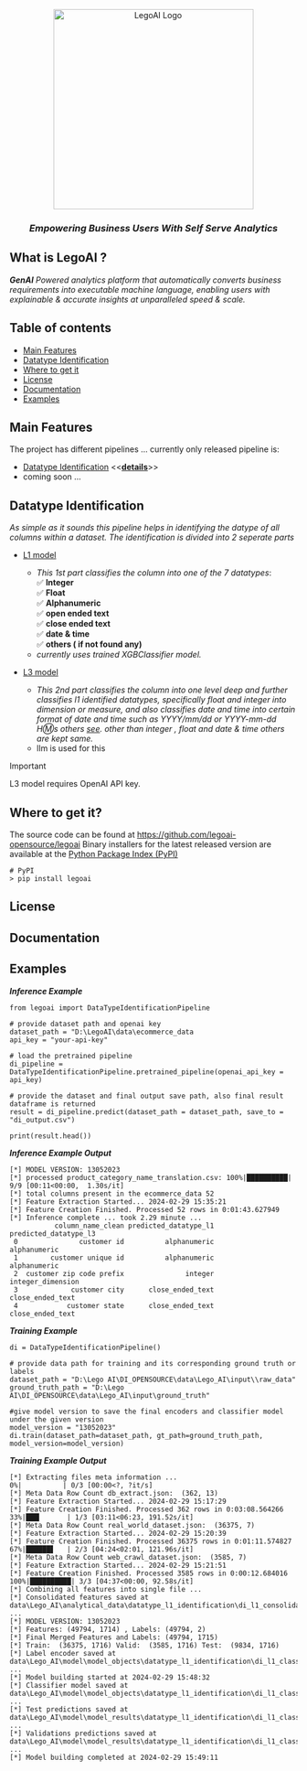 <p align="center">
  <a href="https://github.com/legoai-opensource/legoai">
      <img src="https://github.com/narotsitkarki/DI_OPENSOURCE/blob/master/documentation/gray%20LEG0AI%20Cymk%20color%20JPG.jpg" alt="LegoAI Logo" width=350>
  </a>

  <h3 align="center"><i>Empowering Business Users With Self Serve Analytics</i></h3> 

## What is LegoAI ?
_**GenAI** Powered analytics platform that automatically converts business requirements into executable machine language, enabling users with explainable & accurate insights at unparalleled speed & scale._
## Table of contents
- [Main Features](#main-features)
- [Datatype Identification](#datatype-identification)
- [Where to get it](#where-to-get-it)
- [License](#license)
- [Documentation](#documentation)
- [Examples](#examples)

## Main Features
The project has different pipelines ... currently only released pipeline is:
- [Datatype Identification](https://github.com/narotsitkarki/DI_OPENSOURCE/tree/master/legoai/modules/datatype_identification)  <<[**details**](#datatype-identification)>>
- coming soon ...
## Datatype Identification
_As simple as it sounds this pipeline helps in identifying the datype of all columns within a dataset. The identification is divided into 2 seperate parts_
- [L1 model](https://github.com/narotsitkarki/DI_OPENSOURCE/blob/master/legoai/modules/datatype_identification/l1_model.py)
    - _This 1st part classifies the column into one of the 7 datatypes_:  
      ✅ **Integer**  
      ✅ **Float**  
      ✅ **Alphanumeric**  
      ✅ **open ended text**  
      ✅ **close ended text**  
      ✅ **date & time**  
      ✅ **others ( if not found any)**  
  - _currently uses trained XGBClassifier model._
  
- [L3 model](https://github.com/narotsitkarki/DI_OPENSOURCE/blob/master/legoai/modules/datatype_identification/l3_model.py)
  - _This 2nd part classifies the column into one level deep and further classifies l1 identified datatypes, specifically float and integer into dimension or measure, and         also classifies date and time into certain format of date and time such as YYYY/mm/dd or YYYY-mm-dd H:m:s others [see](https://github.com/narotsitkarki/DI_OPENSOURCE/blob/master/legoai/modules/datatype_identification/l3_model.py). other than integer , float and date & time others are kept   same._
  - llm is used for this
> [!IMPORTANT]  
> L3 model requires OpenAI API key.
    
## Where to get it?
The source code can be found at https://github.com/legoai-opensource/legoai
Binary installers for the latest released version are available at the [Python Package Index (PyPI)](https://pypi.org/project/)

```
# PyPI
> pip install legoai
```

## License

## Documentation

## Examples  
_**Inference Example**_
``` 
from legoai import DataTypeIdentificationPipeline

# provide dataset path and openai key
dataset_path = "D:\LegoAI\data\ecommerce_data
api_key = "your-api-key"

# load the pretrained pipeline
di_pipeline = DataTypeIdentificationPipeline.pretrained_pipeline(openai_api_key = api_key)

# provide the dataset and final output save path, also final result dataframe is returned
result = di_pipeline.predict(dataset_path = dataset_path, save_to = "di_output.csv")

print(result.head())
```
  _**Inference Example Output**_
  ``` 
  [*] MODEL VERSION: 13052023  
  [*] processed product_category_name_translation.csv: 100%|██████████| 9/9 [00:11<00:00,  1.30s/it]  
  [*] total columns present in the ecommerce_data 52  
  [*] Feature Extraction Started... 2024-02-29 15:35:21  
  [*] Feature Creation Finished. Processed 52 rows in 0:01:43.627949  
  [*] Inference complete ... took 2.29 minute ...  
             column_name_clean predicted_datatype_l1 predicted_datatype_l3    
   0               customer id          alphanumeric          alphanumeric  
   1        customer unique id          alphanumeric          alphanumeric  
   2  customer zip code prefix               integer     integer_dimension  
   3             customer city      close_ended_text      close_ended_text  
   4            customer state      close_ended_text      close_ended_text  
```
_**Training Example**_
```
di = DataTypeIdentificationPipeline()  

# provide data path for training and its corresponding ground truth or labels  
dataset_path = "D:\Lego AI\DI_OPENSOURCE\data\Lego_AI\input\\raw_data"  
ground_truth_path = "D:\Lego AI\DI_OPENSOURCE\data\Lego_AI\input\ground_truth"  

#give model version to save the final encoders and classifier model under the given version  
model_version = "13052023"  
di.train(dataset_path=dataset_path, gt_path=ground_truth_path, model_version=model_version)  
```
  _**Training Example Output**_
``` 
[*] Extracting files meta information ...    
0%|          | 0/3 [00:00<?, ?it/s]  
[*] Meta Data Row Count db_extract.json:  (362, 13)  
[*] Feature Extraction Started... 2024-02-29 15:17:29  
[*] Feature Creation Finished. Processed 362 rows in 0:03:08.564266  
33%|███▎      | 1/3 [03:11<06:23, 191.52s/it]   
[*] Meta Data Row Count real_world_dataset.json:  (36375, 7)  
[*] Feature Extraction Started... 2024-02-29 15:20:39  
[*] Feature Creation Finished. Processed 36375 rows in 0:01:11.574827  
67%|██████▋   | 2/3 [04:24<02:01, 121.96s/it]  
[*] Meta Data Row Count web_crawl_dataset.json:  (3585, 7)  
[*] Feature Extraction Started... 2024-02-29 15:21:51    
[*] Feature Creation Finished. Processed 3585 rows in 0:00:12.684016
100%|██████████| 3/3 [04:37<00:00, 92.58s/it]    
[*] Combining all features into single file ...    
[*] Consolidated features saved at data\Lego_AI\analytical_data\datatype_l1_identification\di_l1_consolidated_feats_data.csv ...  
[*] MODEL VERSION: 13052023  
[*] Features: (49794, 1714) , Labels: (49794, 2)  
[*] Final Merged Features and Labels: (49794, 1715)  
[*] Train:  (36375, 1716) Valid:  (3585, 1716) Test:  (9834, 1716)  
[*] Label encoder saved at data\Lego_AI\model\model_objects\datatype_l1_identification\di_l1_classifier_encoder_13052023.pkl ...  
[*] Model building started at 2024-02-29 15:48:32  
[*] Classifier model saved at data\Lego_AI\model\model_objects\datatype_l1_identification\di_l1_classifier_xgb_13052023.pkl ...  
[*] Test predictions saved at data\Lego_AI\model\model_results\datatype_l1_identification\di_l1_classifier_test_predicted_xgb_29022024.csv ...  
[*] Validations predictions saved at data\Lego_AI\model\model_results\datatype_l1_identification\di_l1_classifier_validation_predicted_xgb_29022024.csv ...  
[*] Model building completed at 2024-02-29 15:49:11  
```






